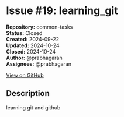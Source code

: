 # Issue #19: learning_git

**Repository:** common-tasks  
**Status:** Closed  
**Created:** 2024-09-22  
**Updated:** 2024-10-24  
**Closed:** 2024-10-24  
**Author:** @prabhagaran  
**Assignees:** @prabhagaran  

[View on GitHub](https://github.com/Simtestlab/common-tasks/issues/19)

## Description

learning git and github